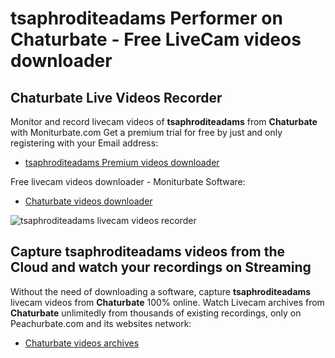 # tsaphroditeadams Performer on Chaturbate - Free LiveCam videos downloader

## Chaturbate Live Videos Recorder

Monitor and record livecam videos of **tsaphroditeadams** from **Chaturbate** with Moniturbate.com
Get a premium trial for free by just and only registering with your Email address:
* [tsaphroditeadams Premium videos downloader](https://moniturbate.com/request-demo-licence-key.html)

Free livecam videos downloader - Moniturbate Software:
* [Chaturbate videos downloader](https://moniturbate.com/moniturbate-download-software.html)

![tsaphroditeadams livecam videos recorder](https://peachurnet.com/templates/moniturbate-software.png)


## Capture tsaphroditeadams videos from the Cloud and watch your recordings on Streaming

Without the need of downloading a software, capture **tsaphroditeadams** livecam videos from **Chaturbate** 100% online.
Watch Livecam archives from **Chaturbate** unlimitedly from thousands of existing recordings, only on Peachurbate.com and its websites network:
* [Chaturbate videos archives](https://peachurnet.com/)